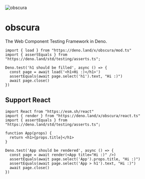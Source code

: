 ![obscura](https://images.squarespace-cdn.com/content/v1/5928c88c579fb3d813d092be/1521414354320-BTR4RW84A9842Y8D8RMO/THE-PINHOLE-PAGE-image-web.jpg)

# obscura

The Web Component Testing Framework in Deno.

```tsx
import { load } from "https://deno.land/x/obscura/mod.ts"
import { assertEquals } from "https://deno.land/std/testing/asserts.ts";

Deno.test('h1 should be filled', async () => {
  const page = await load('<h1>Hi :)</h1>')
  assertEquals(await page.select('h1').text, "Hi :)")
  await page.close()
})

```

## Support React

```tsx
import React from "https://esm.sh/react"
import { render } from "https://deno.land/x/obscura/react.ts"
import { assertEquals } from "https://deno.land/std/testing/asserts.ts";

function App(props) {
  return <h1>{props.title}</h1>
}

Deno.test('App should be rendered', async () => {
  const page = await render(<App title="Hi :)" />)
  assertEquals(await page.select('App').props.title, "Hi :)")
  assertEquals(await page.select('App > h1').text, "Hi :)")
  await page.close()
})

```






























